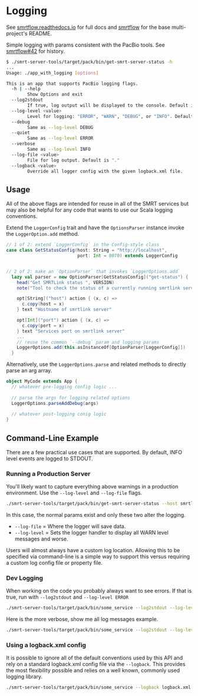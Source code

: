 # Logging

See [smrtflow.readthedocs.io](http://smrtflow.readthedocs.io/) for full docs and [smrtflow](../README.md) for the base multi-project's README. 

Simple logging with params consistent with the PacBio tools. See [smrtflow#42](https://github.com/PacificBiosciences/smrtflow/pull/42) for history.

```bash
$ ./smrt-server-tools/target/pack/bin/get-smrt-server-status -h
...
Usage: ./app_with_logging [options]

This is an app that supports PacBio logging flags. 
  -h | --help
        Show Options and exit
  --log2stdout
        If true, log output will be displayed to the console. Default is false.
  --log-level <value>
        Level for logging: "ERROR", "WARN", "DEBUG", or "INFO". Default is "ERROR"
  --debug
        Same as --log-level DEBUG
  --quiet
        Same as --log-level ERROR
  --verbose
        Same as --log-level INFO
  --log-file <value>
        File for log output. Default is "."
  --logback <value>
        Override all logger config with the given logback.xml file.
```

## Usage

All of the above flags are intended for reuse in all of the SMRT services but may also be helpful for any code that
wants to use our Scala logging conventions.

Extend the `LoggerConfig` trait and have the `OptionsParser` instance invoke the `LoggerOption.add` method.

```scala
// 1 of 2: extend `LoggerConfig` in the Config-style class
case class GetStatusConfig(host: String = "http://localhost",
                           port: Int = 8070) extends LoggerConfig


// 2 of 2: make an `OptionParser` that invokes `LoggerOptions.add`
  lazy val parser = new OptionParser[GetStatusConfig]("get-status") {
    head("Get SMRTLink status ", VERSION)
    note("Tool to check the status of a currently running smrtlink server")

    opt[String]("host") action { (x, c) =>
      c.copy(host = x)
    } text "Hostname of smrtlink server"

    opt[Int]("port") action { (x, c) =>
      c.copy(port = x)
    } text "Services port on smrtlink server"
    ...
    // reuse the common `--debug` param and logging params
    LoggerOptions.add(this.asInstanceOf[OptionParser[LoggerConfig]])
  }
```

Alternatively, use the `LoggerOptions.parse` and related methods to directly parse an arg array.

```scala
object MyCode extends App {
  // whatever pre-logging config logic ...
  
  // parse the args for logging related options
  LoggerOptions.parseAddDebug(args)
  
  // whatever post-logging conig logic
}
```

## Command-Line Example

There are a few practical use cases that are supported. By default, INFO level events are logged to STDOUT.

### Running a Production Server

You'll likely want to capture everything above warnings in a production environment. Use the `--log-level` and `--log-file` flags.

```bash
./smrt-server-tools/target/pack/bin/get-smrt-server-status --host smrtlink-bihourly --port 8081 --log-file /var/log/my_log.log --log-level WARN
```

In this case, the normal params exist and only these two alter the logging.

- `--log-file` =  Where the logger will save data.
- `--log-level` = Sets the logger handler to display all WARN level messages and worse.

Users will almost always have a custom log location. Allowing this to be specified via command-line is a simple way to
support this versus requiring a custom log config file or property file.

### Dev Logging

When working on the code you probably always want to see errors. If that is true, run with `--log2stdout` and
`--log-level ERROR`

```bash
./smrt-server-tools/target/pack/bin/some_service --log2stdout --log-level ERROR
```

Here is the more verbose, show me all log messages example.

```bash
./smrt-server-tools/target/pack/bin/some_service --log2stdout --log-level DEBUG
```

### Using a logback.xml config

It is possible to ignore all of the default conventions used by this API and rely on a standard logback.xml config file
via the `--logback`. This provides the most flexibility possible and relies on a well known, commonly used logging
library.

```bash
./smrt-server-tools/target/pack/bin/some_service --logback logback.xml
```